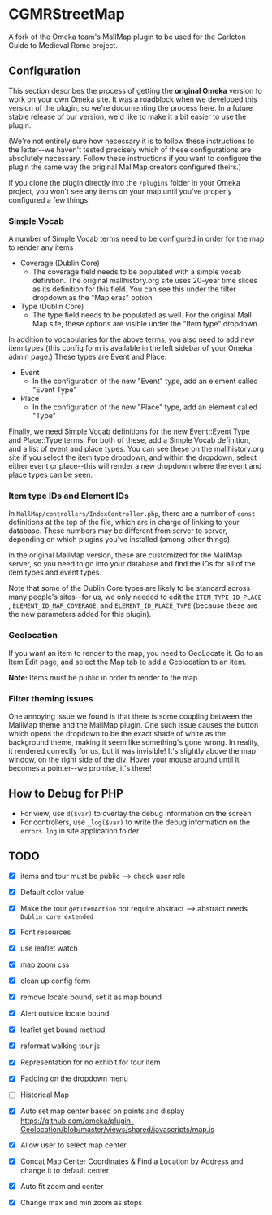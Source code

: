# CGMRStreetMap

A fork of the Omeka team's MallMap plugin to be used for the Carleton Guide to Medieval Rome project.

## Configuration

This section describes the process of getting the **original Omeka** version to work on your own Omeka site. It was a roadblock when we developed this version of the plugin, so we're documenting the process here. In a future stable release of our version, we'd like to make it a bit easier to use the plugin.

(We're not entirely sure how necessary it is to follow these instructions to the letter--we haven't tested precisely which of these configurations are absolutely necessary. Follow these instructions if you want to configure the plugin the same way the original MallMap creators configured theirs.)

If you clone the plugin directly into the `/plugins` folder in your Omeka project, you won't see any items on your map until you've properly configured a few things:

### Simple Vocab

A number of Simple Vocab terms need to be configured in order for the map to render any items

- Coverage (Dublin Core)
  - The coverage field needs to be populated with a simple vocab definition. The original mallhistory.org site uses 20-year time slices as its definition for this field. You can see this under the filter dropdown as the "Map eras" option.
- Type (Dublin Core)
  - The type field needs to be populated as well. For the original Mall Map site, these options are visible under the "Item type" dropdown.

In addition to vocabularies for the above terms, you also need to add new item types (this config form is available in the left sidebar of your Omeka admin page.) These types are Event and Place.

- Event
  - In the configuration of the new "Event" type, add an element called "Event Type"
- Place
  - In the configuration of the new "Place" type, add an element called "Type"

Finally, we need Simple Vocab definitions for the new Event::Event Type and Place::Type terms. For both of these, add a Simple Vocab definition, and a list of event and place types. You can see these on the mallhistory.org site if you select the item type dropdown, and within the dropdown, select either event or place--this will render a new dropdown where the event and place types can be seen.

### Item type IDs and Element IDs

In `MallMap/controllers/IndexController.php`, there are a number of `const` definitions at the top of the file, which are in charge of linking to your database. These numbers may be different from server to server, depending on which plugins you've installed (among other things).

In the original MallMap version, these are customized for the MallMap server, so you need to go into your database and find the IDs for all of the item types and event types.

Note that some of the Dublin Core types are likely to be standard across many people's sites--for us, we only needed to edit the `ITEM_TYPE_ID_PLACE` , `ELEMENT_ID_MAP_COVERAGE`, and `ELEMENT_ID_PLACE_TYPE` (because these are the new parameters added for this plugin).

### Geolocation

If you want an item to render to the map, you need to GeoLocate it. Go to an Item Edit page, and select the Map tab to add a Geolocation to an item.

**Note:** Items must be public in order to render to the map.

### Filter theming issues

One annoying issue we found is that there is some coupling between the MallMap theme and the MallMap plugin. One such issue causes the button which opens the dropdown to be the exact shade of white as the background theme, making it seem like something's gone wrong. In reality, it rendered correctly for us, but it was invisible! It's slightly above the map window, on the right side of the div. Hover your mouse around until it becomes a pointer--we promise, it's there!

## How to Debug for PHP

- For view, use `d($var)` to overlay the debug information on the screen
- For controllers, use `_log($var)` to write the debug information on the `errors.log` in site application folder

## TODO

- [x] items and tour must be public --> check user role
- [x] Default color value
- [x] Make the tour `getItemAction` not require abstract --> abstract needs `Dublin core extended`
- [x] Font resources
- [x] use leaflet watch
- [x] map zoom css

- [x] clean up config form
- [x] remove locate bound, set it as map bound
- [x] Alert outside locate bound
- [x] leaflet get bound method
- [x] reformat walking tour js

- [x] Representation for no exhibit for tour item
- [x] Padding on the dropdown menu
- [ ] Historical Map

- [x] Auto set map center based on points and display
<https://github.com/omeka/plugin-Geolocation/blob/master/views/shared/javascripts/map.js>
- [x] Allow user to select map center

- [x] Concat Map Center Coordinates & Find a Location by Address and change it to default center
- [x] Auto fit zoom and center
- [x] Change max and min zoom as stops
